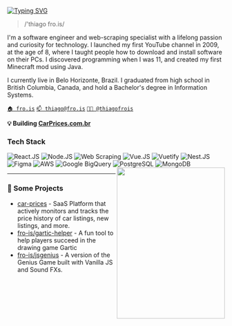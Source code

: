 [![Typing SVG](https://readme-typing-svg.demolab.com?font=SUSE&weight=600&size=24&pause=1000&color=006C11&width=435&height=36&lines=%3E+thiago+frois)](https://git.io/typing-svg)
> /'thiago fro.is/

I'm a software engineer and web-scraping specialist with a lifelong passion and curiosity for technology. I launched my first YouTube channel in 2009, at the age of 8, where I taught people how to download and install software on their PCs. I discovered programming when I was 11, and created my first Minecraft mod using Java.

I currently live in Belo Horizonte, Brazil. I graduated from high school in British Columbia, Canada, and hold a Bachelor's degree in Information Systems.

[`🏠 fro.is`](https://fro.is/)
[`📫 thiago@fro.is`](mailto:thiago@fro.is)
[`🧑‍💼 @thiagofrois`](https://www.linkedin.com/in/thiagofrois/)

**💡 Building [CarPrices.com.br](https://carprices.com.br/)**

### Tech Stack
![React.JS](https://img.shields.io/badge/React-20232A?style=for-the-badge&logo=react&logoColor=61DAFB)
![Node.JS](https://img.shields.io/badge/Node%20js-339933?style=for-the-badge&logo=nodedotjs&logoColor=white)
![Web Scraping](https://img.shields.io/badge/Web%20Scraping-222222?style=for-the-badge&logo=Spyder-IDE&logoColor=white)
![Vue.JS](https://img.shields.io/badge/Vue%20js-35495E?style=for-the-badge&logo=vuedotjs&logoColor=4FC08D)
![Vuetify](https://img.shields.io/badge/Vuetify-1867C0?style=for-the-badge&logo=vuetify&logoColor=white)
![Nest.JS](https://img.shields.io/badge/nestjs-E0234E?style=for-the-badge&logo=nestjs&logoColor=white)
![Figma](https://img.shields.io/badge/Figma-F24E1E?style=for-the-badge&logo=figma&logoColor=white)
![AWS](https://img.shields.io/badge/AWS-FF9900?style=for-the-badge&logo=amazonwebservices&logoColor=white)
![Google BigQuery](https://img.shields.io/badge/Google%20BigQuery-669DF6?style=for-the-badge&logo=googlebigquery&logoColor=white)
![PostgreSQL](https://img.shields.io/badge/PostgreSQL-4169E1?style=for-the-badge&logo=postgresql&logoColor=white)
![MongoDB](https://img.shields.io/badge/MongoDB-47A248?style=for-the-badge&logo=mongodb&logoColor=white)
<img align="right" width="250" height="350" src="https://user-images.githubusercontent.com/74038190/213910842-5a320d6b-e48f-4d41-a901-0e6a357e8dae.gif">

---
### 🌱 Some Projects
- [car-prices](https://github.com/Car-Prices) - SaaS Platform that actively monitors and tracks the price history of car listings, new listings, and more.
- [fro-is/gartic-helper](https://github.com/fro-is/gartichelper) - A fun tool to help players succeed in the drawing game Gartic
- [fro-is/jsgenius](https://github.com/fro-is/jsgenius) - A version of the Genius Game built with Vanilla JS and Sound FXs.

